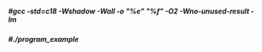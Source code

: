 
##### #gcc -std=c18 -Wshadow -Wall -o "%e" "%f" -O2 -Wno-unused-result -lm
##### #./program_example
